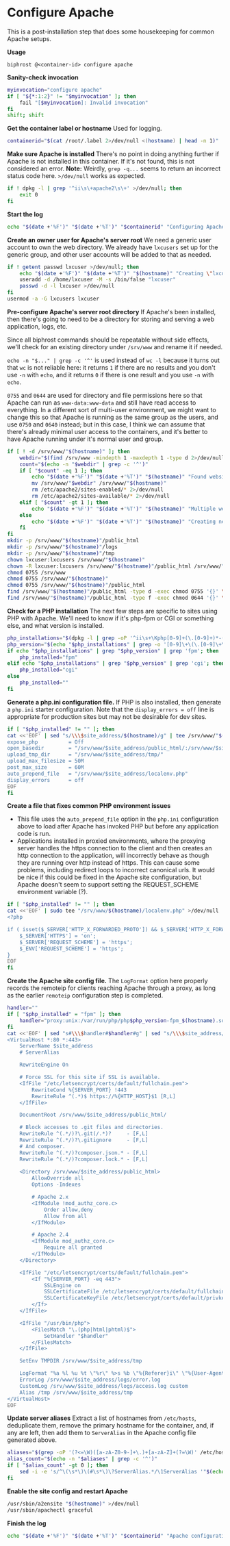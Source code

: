 # Configure Apache

This is a post-installation step that does some housekeeping for common Apache setups.

**Usage**
```
biphrost @<container-id> configure apache
```

**Sanity-check invocation**
```bash
myinvocation="configure apache"
if [ "${*:1:2}" != "$myinvocation" ]; then
    fail "[$myinvocation]: Invalid invocation"
fi
shift; shift
```

**Get the container label or hostname**
Used for logging.
```bash
containerid="$(cat /root/.label 2>/dev/null <(hostname) | head -n 1)"
```

**Make sure Apache is installed**
There's no point in doing anything further if Apache is not installed in this container. If it's not found, this is not considered an error.
**Note:** Weirdly, `grep -q...` seems to return an incorrect status code here. `>/dev/null` works as expected.
```bash
if ! dpkg -l | grep '^ii\s\+apache2\s\+' >/dev/null; then
    exit 0
fi
```

**Start the log**
```bash
echo "$(date +'%F')" "$(date +'%T')" "$containerid" "Configuring Apache on $(hostname)"
```

**Create an owner user for Apache's server root**
We need a generic user account to own the web directory. We already have `lxcusers` set up for the generic group, and other user accounts will be added to that as needed.
```bash
if ! getent passwd lxcuser >/dev/null; then
    echo "$(date +'%F')" "$(date +'%T')" "$(hostname)" "Creating \"lxcuser\" account for Apache"
    useradd -d /home/lxcuser -M -s /bin/false "lxcuser"
    passwd -d -l lxcuser >/dev/null
fi
usermod -a -G lxcusers lxcuser
```

**Pre-configure Apache's server root directory**
If Apache's been installed, then there's going to need to be a directory for storing and serving a web application, logs, etc.

Since all biphrost commands should be repeatable without side effects, we'll check for an existing directory under `/srv/www` and rename it if needed.

`echo -n "$..." | grep -c '^'` is used instead of `wc -l` because it turns out that `wc` is not reliable here: it returns `1` if there are no results and you don't use `-n` with `echo`, and it returns `0` if there is one result and you use `-n` with `echo`.

`0755` and `0644` are used for directory and file permissions here so that Apache can run as `www-data:www-data` and still have read access to everything. In a different sort of multi-user environment, we might want to change this so that Apache is running as the same group as the users, and use `0750` and `0640` instead; but in this case, I think we can assume that there's already minimal user access to the containers, and it's better to have Apache running under it's normal user and group.
```bash
if [ ! -d /srv/www/"$(hostname)" ]; then
    webdir="$(find /srv/www -mindepth 1 -maxdepth 1 -type d 2>/dev/null)"
    count="$(echo -n "$webdir" | grep -c '^')"
    if [ "$count" -eq 1 ]; then
        echo "$(date +'%F')" "$(date +'%T')" "$(hostname)" "Found website root at $webdir; moving it to /srv/www/$(hostname)"
        mv /srv/www/"$webdir" /srv/www/"$(hostname)"
        rm /etc/apache2/sites-enabled/* 2>/dev/null
        rm /etc/apache2/sites-available/* 2>/dev/null
    elif [ "$count" -gt 1 ]; then
        echo "$(date +'%F')" "$(date +'%T')" "$(hostname)" "Multiple website roots found; none of them will be moved"
    else
        echo "$(date +'%F')" "$(date +'%T')" "$(hostname)" "Creating new web server directories"
    fi
fi
mkdir -p /srv/www/"$(hostname)"/public_html
mkdir -p /srv/www/"$(hostname)"/logs
mkdir -p /srv/www/"$(hostname)"/tmp
chown lxcuser:lxcusers /srv/www/"$(hostname)"
chown -R lxcuser:lxcusers /srv/www/"$(hostname)"/public_html /srv/www/"$(hostname)"/tmp
chmod 0755 /srv/www
chmod 0755 /srv/www/"$(hostname)"
chmod 0755 /srv/www/"$(hostname)"/public_html
find /srv/www/"$(hostname)"/public_html -type d -exec chmod 0755 '{}' \;
find /srv/www/"$(hostname)"/public_html -type f -exec chmod 0644 '{}' \;
```

**Check for a PHP installation**
The next few steps are specific to sites using PHP with Apache. We'll need to know if it's php-fpm or CGI or something else, and what version is installed.
```bash
php_installations="$(dpkg -l | grep -oP '^ii\s+\Kphp[0-9]+(\.[0-9]+)*-(fpm|cgi)(?=\s)' | sort -r)"
php_version="$(echo "$php_installations" | grep -o '[0-9]\+\(\.[0-9]\+\)' | head -n 1)"
if echo "$php_installations" | grep "$php_version" | grep 'fpm'; then
    php_installed="fpm"
elif echo "$php_installations" | grep "$php_version" | grep 'cgi'; then
    php_installed="cgi"
else
    php_installed=""
fi
```

**Generate a php.ini configuration file.**
If PHP is also installed, then generate a `php.ini` starter configuration. Note that the `display_errors = off` line is appropriate for production sites but may not be desirable for dev sites.
```bash
if [ "$php_installed" != "" ]; then
cat <<'EOF' | sed "s/\\\$site_address/$(hostname)/g" | tee /srv/www/"$(hostname)"/php.ini >/dev/null
expose_php          = Off
open_basedir        = "/srv/www/$site_address/public_html/:/srv/www/$site_address/tmp/:/srv/www/$site_address/localenv.php"
upload_tmp_dir      = "/srv/www/$site_address/tmp/"
upload_max_filesize = 50M
post_max_size       = 60M
auto_prepend_file   = "/srv/www/$site_address/localenv.php"
display_errors      = off
EOF
fi
```

**Create a file that fixes common PHP environment issues**
* This file uses the `auto_prepend_file` option in the `php.ini` configuration above to load after Apache has invoked PHP but before any application code is run.
* Applications installed in proxied environments, where the proxying server handles the https connection to the client and then creates an http connection to the application, will incorrectly behave as though they are running over http instead of https. This can cause some problems, including redirect loops to incorrect canonical urls. It would be nice if this could be fixed in the Apache site configuration, but Apache doesn't seem to support setting the REQUEST_SCHEME environment variable (?).
```bash
if [ "$php_installed" != "" ]; then
cat <<'EOF' | sudo tee "/srv/www/$(hostname)/localenv.php" >/dev/null
<?php

if ( isset($_SERVER['HTTP_X_FORWARDED_PROTO']) && $_SERVER['HTTP_X_FORWARDED_PROTO'] === 'https' ) {
    $_SERVER['HTTPS'] = 'on';
    $_SERVER['REQUEST_SCHEME'] = 'https';
    $_ENV['REQUEST_SCHEME'] = 'https';
}
EOF
fi
```

**Create the Apache site config file.**
The `LogFormat` option here properly records the remoteip for clients reaching Apache through a proxy, as long as the earlier `remoteip` configuration step is completed.
```bash
handler=""
if [ "$php_installed" = "fpm" ]; then
    handler="proxy:unix:/var/run/php/php$php_version-fpm_$(hostname).sock|fcgi://localhost/"
fi
cat <<'EOF' | sed "s#\\\$handler#$handler#g" | sed "s/\\\$site_address/$(hostname)/g" | tee /etc/apache2/sites-available/"$(hostname)".conf >/dev/null
<VirtualHost *:80 *:443>
    ServerName $site_address
    # ServerAlias

    RewriteEngine On

    # Force SSL for this site if SSL is available.
    <IfFile "/etc/letsencrypt/certs/default/fullchain.pem">
        RewriteCond %{SERVER_PORT} !443
        RewriteRule ^(.*)$ https://%{HTTP_HOST}$1 [R,L]
    </IfFile>

    DocumentRoot /srv/www/$site_address/public_html/

    # Block accesses to .git files and directories.
    RewriteRule ^(.*/)?\.git(/.*)?     - [F,L]
    RewriteRule ^(.*/)?\.gitignore     - [F,L]
    # And composer.
    RewriteRule ^(.*/)?composer.json.* - [F,L]
    RewriteRule ^(.*/)?composer.lock.* - [F,L]
    
    <Directory /srv/www/$site_address/public_html>
        AllowOverride all
        Options -Indexes

        # Apache 2.x
        <IfModule !mod_authz_core.c>
            Order allow,deny
            Allow from all
        </IfModule>

        # Apache 2.4
        <IfModule mod_authz_core.c>
            Require all granted
        </IfModule>
    </Directory>

    <IfFile "/etc/letsencrypt/certs/default/fullchain.pem">
        <If "%{SERVER_PORT} -eq 443">
            SSLEngine on
            SSLCertificateFile /etc/letsencrypt/certs/default/fullchain.pem
            SSLCertificateKeyFile /etc/letsencrypt/certs/default/privkey.pem
        </If>
    </IfFile>

    <IfFile "/usr/bin/php">
        <FilesMatch "\.(php|html|phtml)$">
            SetHandler "$handler"
        </FilesMatch>
    </IfFile>

    SetEnv TMPDIR /srv/www/$site_address/tmp

    LogFormat "%a %l %u %t \"%r\" %>s %b \"%{Referer}i\" \"%{User-Agent}i\"" custom
    ErrorLog /srv/www/$site_address/logs/error.log
    CustomLog /srv/www/$site_address/logs/access.log custom
    Alias /tmp /srv/www/$site_address/tmp
</VirtualHost>
EOF
```

**Update server aliases**
Extract a list of hostnames from `/etc/hosts`, deduplicate them, remove the primary hostname for the container, and, if any are left, then add them to `ServerAlias` in the Apache config file generated above.
```bash
aliases="$(grep -oP '(?<=\W)([a-zA-Z0-9-]+\.)+[a-zA-Z]+(?=\W)' /etc/hosts | sort -u | grep -v "^$(hostname)\$")"
alias_count="$(echo -n "$aliases" | grep -c '^')"
if [ "$alias_count" -gt 0 ]; then
    sed -i -e 's/^\(\s*\)\(#\s*\)\?ServerAlias.*/\1ServerAlias '"$(echo "$aliases" | xargs)"'/g' /etc/apache2/sites-available/"$(hostname)".conf
fi
```

**Enable the site config and restart Apache**
```bash
/usr/sbin/a2ensite "$(hostname)" >/dev/null
/usr/sbin/apachectl graceful
```

**Finish the log**
```bash
echo "$(date +'%F')" "$(date +'%T')" "$containerid" "Apache configuration complete."
```
